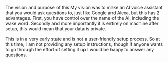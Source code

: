 The vision and purpose of this
  My vision was to make an AI voice assistant that you would ask questions to, just like Google and Alexa, but this has 2 advantages. First, you have control over the name of the AI, including the wake word. Secondly and more importantly it is entirely on machine after setup,
  this would mean that your data is private.

This is in a very early state and is not a user-friendly setup process. So at this time, I am not providing any setup instructions, though if anyone wants to go through the effort of setting it up I would be happy to answer any questions.
